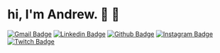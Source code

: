 <!--
**hi-im-andrew/hi-im-andrew** is a ✨ _special_ ✨ repository because its `README.md` (this file) appears on your GitHub profile.

Here are some ideas to get you started:

- 🔭 I’m currently working on ...
- 🌱 I’m currently learning ...
- 👯 I’m looking to collaborate on ...
- 🤔 I’m looking for help with ...
- 💬 Ask me about ...
- 📫 How to reach me: ...
- 😄 Pronouns: ...
- ⚡ Fun fact: ...
-->

# hi, I'm Andrew. 🥶 🍦

[![Gmail Badge](https://img.shields.io/badge/Gmail-D14836?style=for-the-badge&logo=gmail&logoColor=white)](mailto:andrew.mh.le@gmail.com) 
[![Linkedin Badge](https://img.shields.io/badge/LinkedIn-0077B5?style=for-the-badge&logo=linkedin&logoColor=white)](https://www.linkedin.com/in/hi-im-andrew)
[![Github Badge](https://img.shields.io/badge/GitHub-100000?style=for-the-badge&logo=github&logoColor=white)](https://www.github.com/hi-im-andrew)
[![Instagram Badge](https://img.shields.io/badge/Instagram-E4405F?style=for-the-badge&logo=instagram&logoColor=white)](https://www.instagram.com/iamnotandru)
[![Twitch Badge](https://img.shields.io/badge/Twitch-9146FF?style=for-the-badge&logo=twitch&logoColor=white)](https://twitch.tv/druuji)
